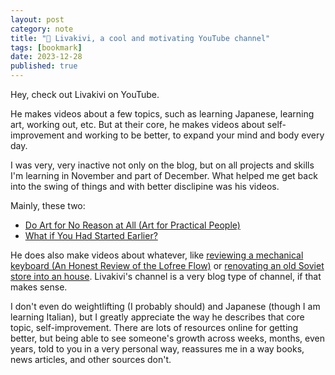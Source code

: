 ```yaml
---
layout: post
category: note
title: "🔗 Livakivi, a cool and motivating YouTube channel"
tags: [bookmark]
date: 2023-12-28
published: true
---
```


Hey, check out Livakivi on YouTube.

He makes videos about a few topics, such as learning Japanese, learning art, working out, etc. But at their core, he makes videos about self-improvement and working to be better, to expand your mind and body every day.

I was very, very inactive not only on the blog, but on all projects and skills I'm learning in November and part of December. What helped me get back into the swing of things and with better disclipine was his videos.

Mainly, these two:

- [Do Art for No Reason at All (Art for Practical People)](https://www.youtube.com/watch?v=4jAUoh2AdIs)
- [What if You Had Started Earlier?](https://www.youtube.com/watch?v=3muXFhIyoCU)

He does also make videos about whatever, like [reviewing a mechanical keyboard (An Honest Review of the Lofree Flow)](https://www.youtube.com/watch?v=uZl_gQumb28) or [renovating an old Soviet store into an house](https://www.youtube.com/playlist?list=PLYLTtm-WITnmJxIVLsDB-Ns96OGLeVG50). Livakivi's channel is a very blog type of channel, if that makes sense.

I don't even do weightlifting (I probably should) and Japanese (though I am learning Italian), but I greatly appreciate the way he describes that core topic, self-improvement. There are lots of resources online for getting better, but being able to see someone's growth across weeks, months, even years, told to you in a very personal way, reassures me in a way books, news articles, and other sources don't.
